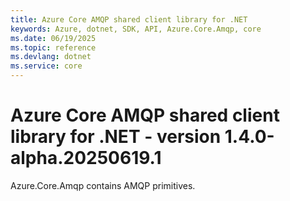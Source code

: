 ```yaml
---
title: Azure Core AMQP shared client library for .NET
keywords: Azure, dotnet, SDK, API, Azure.Core.Amqp, core
ms.date: 06/19/2025
ms.topic: reference
ms.devlang: dotnet
ms.service: core
---
```

# Azure Core AMQP shared client library for .NET - version 1.4.0-alpha.20250619.1 


Azure.Core.Amqp contains AMQP primitives. 

